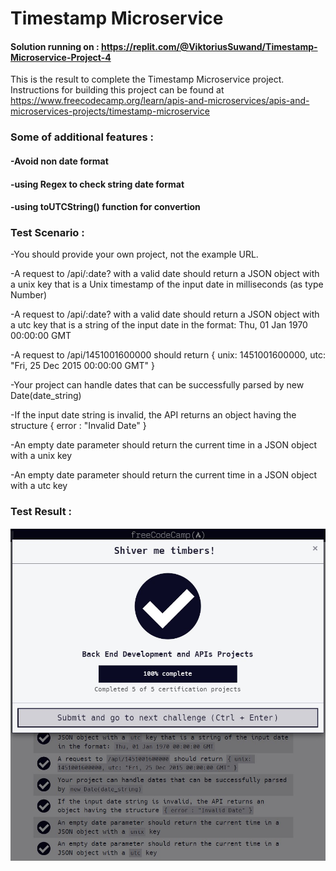 # Timestamp Microservice
#### Solution running on : https://replit.com/@ViktoriusSuwand/Timestamp-Microservice-Project-4

This is the result to complete the Timestamp Microservice project. 
Instructions for building this project can be found at 
https://www.freecodecamp.org/learn/apis-and-microservices/apis-and-microservices-projects/timestamp-microservice

###  Some of additional features :
#### -Avoid non date format
#### -using Regex to check string date format
#### -using toUTCString() function for convertion

### Test Scenario :

-You should provide your own project, not the example URL.

-A request to /api/:date? with a valid date should return a JSON object with a unix key that is a Unix timestamp of the input date in milliseconds (as type Number)

-A request to /api/:date? with a valid date should return a JSON object with a utc key that is a string of the input date in the format: Thu, 01 Jan 1970 00:00:00 GMT

-A request to /api/1451001600000 should return { unix: 1451001600000, utc: "Fri, 25 Dec 2015 00:00:00 GMT" }

-Your project can handle dates that can be successfully parsed by new Date(date_string)

-If the input date string is invalid, the API returns an object having the structure { error : "Invalid Date" }

-An empty date parameter should return the current time in a JSON object with a unix key

-An empty date parameter should return the current time in a JSON object with a utc key

### Test Result :
![complete](complete.jpg)
